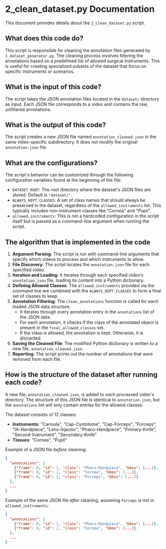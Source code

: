 # 2_clean_dataset.py Documentation

This document provides details about the `2_clean_dataset.py` script.

## What does this code do?

This script is responsible for cleaning the annotation files generated by `1_dataset_generator.py`. The cleaning process involves filtering the annotations based on a predefined list of allowed surgical instruments. This is useful for creating specialized subsets of the dataset that focus on specific instruments or scenarios.

## What is the input of this code?

The script takes the JSON annotation files located in the `dataset/` directory as input. Each JSON file corresponds to a video and contains the raw, unfiltered annotations.

## What is the output of this code?

The script creates a new JSON file named `annotation_cleaned.json` in the same video-specific subdirectory. It does not modify the original `annotation.json` file.

## What are the configurations?

The script's behavior can be customized through the following configuration variables found at the beginning of the file:

-   `DATASET_ROOT`: The root directory where the dataset's JSON files are stored. Default is `"dataset/"`.
-   `ALWAYS_KEPT_CLASSES`: A set of class names that should always be preserved in the dataset, regardless of the `allowed_instruments` list. This typically includes non-instrument classes like "Cornea" and "Pupil".
-   `allowed_instruments`: This is not a hardcoded configuration in the script itself but is passed as a command-line argument when running the script.

## The algorithm that is implemented in the code

1.  **Argument Parsing**: The script is run with command-line arguments that specify which videos to process and which instruments to allow.
2.  **File Discovery**: The script locates the `annotation.json` file for each specified video.
3.  **Iteration and Loading**: It iterates through each specified video's `annotation.json` file, loading its content into a Python dictionary.
4.  **Defining Allowed Classes**: The `allowed_instruments` provided via the command line are combined with the `ALWAYS_KEPT_CLASSES` to form a final set of classes to keep.
5.  **Annotation Filtering**: The `clean_annotations` function is called for each loaded JSON data structure.
    -   It iterates through every annotation entry in the `annotations` list of the JSON data.
    -   For each annotation, it checks if the class of the annotated object is present in the `final_allowed_classes` set.
    -   If the class is allowed, the annotation is kept. Otherwise, it is discarded.
6.  **Saving the Cleaned File**: The modified Python dictionary is written to a new file, `annotation_cleaned.json`.
7.  **Reporting**: The script prints out the number of annotations that were removed from each file.

## How is the structure of the dataset after running each code?

A new file, `annotation_cleaned.json`, is added to each processed video's directory. The structure of this JSON file is identical to `annotation.json`, but the `annotations` list will only contain entries for the allowed classes.

The dataset consists of 12 classes:
- **Instruments**: "Cannula", "Cap-Cystotome", "Cap-Forceps", "Forceps", "IA-Handpiece", "Lens-Injector", "Phaco-Handpiece", "Primary-Knife", "Second-Instrument", "Secondary-Knife"
- **Tissues**: "Cornea", "Pupil"

Example of a JSON file *before* cleaning:
```json
{
  "annotations": [
    {"frame": 0, "id": 1, "class": "Phaco-Handpiece", "bbox": [...]},
    {"frame": 0, "id": 2, "class": "Cornea", "bbox": [...]},
    {"frame": 0, "id": 3, "class": "Forceps", "bbox": [...]}
  ],
  ...
}
```

Example of the same JSON file *after* cleaning, assuming `Forceps` is not in `allowed_instruments`:
```json
{
  "annotations": [
    {"frame": 0, "id": 1, "class": "Phaco-Handpiece", "bbox": [...]},
    {"frame": 0, "id": 2, "class": "Cornea", "bbox": [...]}
  ],
  ...
}
```
